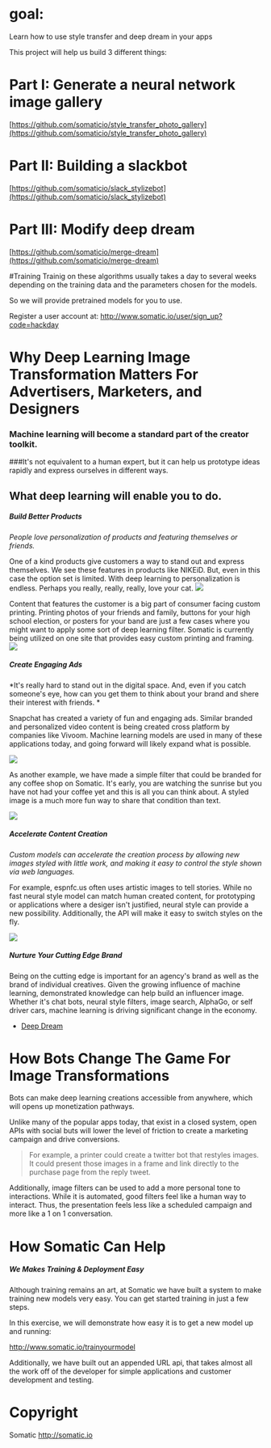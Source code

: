 # goal:
Learn how to use style transfer and deep dream in your apps

This project will help us build 3 different things:

# Part I: Generate a neural network image gallery

[https://github.com/somaticio/style_transfer_photo_gallery](https://github.com/somaticio/style_transfer_photo_gallery)

# Part II: Building a slackbot

[https://github.com/somaticio/slack_stylizebot](https://github.com/somaticio/slack_stylizebot)

# Part III: Modify deep dream

[https://github.com/somaticio/merge-dream](https://github.com/somaticio/merge-dream)






#Training
Trainig on these algorithms usually takes a day to several weeks depending on the training data and the parameters chosen for the models.

So we will provide pretrained models for you to use.

Register a user account at: http://www.somatic.io/user/sign_up?code=hackday 








# Why Deep Learning Image Transformation Matters For Advertisers, Marketers, and Designers
### Machine learning will become a standard part of the creator toolkit. 
###It's not equivalent to a human expert, but it can help us prototype ideas rapidly and express ourselves in different ways.

## What deep learning will enable you to do.

##### Build Better Products

*People love personalization of products and featuring themselves or friends.*

One of a kind products give customers a way to stand out and express themselves. We see these features in products like NIKEiD. But, even in this case the option set is limited. With deep learning to personalization is endless. Perhaps you really, really, really, love your cat.
![](https://d17oy1vhnax1f7.cloudfront.net/items/3L0G0o3c3V3R08211S3f/Image%202016-11-15%20at%206.00.59%20PM.png?v=4db6f583)

Content that features the customer is a big part of consumer facing custom printing. Printing photos of your friends and family, buttons for your high school election, or posters for your band are just a few cases where you might want to apply some sort of deep learning filter. Somatic is currently being utilized on one site that provides easy custom printing and framing.
![](https://d17oy1vhnax1f7.cloudfront.net/items/0G3M1D1u3w0i1k1R3w0X/Image%202016-11-15%20at%204.32.56%20PM.png?v=2d9bdc72)



##### Create Engaging Ads 

*It's really hard to stand out in the digital space. And, even if you catch someone's eye, how can you get them to think about your brand and shere their interest with friends. *

Snapchat has created a variety of fun and engaging ads. Similar branded and personalized video content is being created cross platform by companies like Vivoom. Machine learning models are used in many of these applications today, and going forward will likely expand what is possible. 

![](https://d17oy1vhnax1f7.cloudfront.net/items/3X1M390k0L0Q1S1h1M1e/Image%202016-11-15%20at%204.27.42%20PM.png?v=f85a7e80)

As another example, we have made a simple filter that could be branded for any coffee shop on Somatic. It's early, you are watching the sunrise but you have not had your coffee yet and this is all you can think about. A styled image is a much more fun way to share that condition than text.

![](https://d17oy1vhnax1f7.cloudfront.net/items/1Y112d2J1e203W1r3r0i/Image%202016-11-15%20at%204.14.03%20PM.png?v=23bae0c3)


##### Accelerate Content Creation

*Custom models can accelerate the creation process by allowing new images styled with little work, and making it easy to control the style shown via web languages.*

For example, espnfc.us often uses artistic images to tell stories. While no fast neural style model can match human created content, for prototyping or applications where a desiger isn't justified, neural style can provide a new possibility. Additionally, the API will make it easy to switch styles on the fly.

![](https://d17oy1vhnax1f7.cloudfront.net/items/0E0k3b2S3U0J2t0v2V1q/Image%202016-11-15%20at%203.58.56%20PM.png?v=bc63df79)


##### Nurture Your Cutting Edge Brand

Being on the cutting edge is important for an agency's brand as well as the brand of individual creatives. Given the growing influence of machine learning, demonstrated knowledge can help build an influencer image. Whether it's chat bots, neural style filters, image search, AlphaGo, or self driver cars, machine learning is driving significant change in the economy. 


* [Deep Dream](https://github.com/google/deepdream)


# How Bots Change The Game For Image Transformations

Bots can make deep learning creations accessible from anywhere, which will opens up monetization pathways.

Unlike many of the popular apps today, that exist in a closed system, open APIs with social buts will lower the level of friction to create a marketing campaign and drive conversions. 

> For example, a printer could create a twitter bot that restyles images. It could present those images in a frame and link directly to the purchase page from the reply tweet.

Additionally, image filters can be used to add a more personal tone to interactions. While it is automated, good filters feel like a human way to interact. Thus, the presentation feels less like a scheduled campaign and more like a 1 on 1 conversation.


# How Somatic Can Help

##### We Makes Training & Deployment Easy
Although training remains an art, at Somatic we have built a system to make training new models very easy. You can get started training in just a few steps.

In this exercise, we will demonstrate how easy it is to get a new model up and running:

http://www.somatic.io/trainyourmodel

Additionally, we have built out an appended URL api, that takes almost all the work off of the developer for simple applications and customer development and testing.


# Copyright
Somatic http://somatic.io
